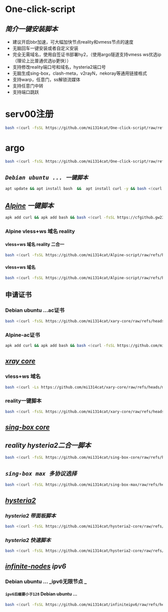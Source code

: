 # One-click-script
## _**简介一键安装脚本**_
- 建议开启bbr加速，可大幅加快节点reality和vmess节点的速度
- 无脑回车一键安装或者自定义安装
- 完全无需域名，使用自签证书部署hy2，（使用argo隧道支持vmess ws优选ip（理论上比普通优选ip更快））
- 支持修改reality端口号和域名，hysteria2端口号
- 无脑生成sing-box，clash-meta，v2rayN，nekoray等通用链接格式
- 支持warp，任意门，ss解锁流媒体
- 支持任意门中转
- 支持端口跳跃
# serv00注册
```bash
bash <(curl -fsSL https://github.com/mi1314cat/One-click-script/raw/refs/heads/main/serv00.sh)
```
# argo
```bash
bash <(curl -fsSL https://github.com/mi1314cat/One-click-script/raw/refs/heads/main/cfargo.sh)
```
## **_`Debian ubuntu ... 一键脚本`_**
```bash
apt update && apt install bash  &&  apt install curl -y && bash <(curl -fsSL https://cfgithub.gw2333.workers.dev/https://github.com/mi1314cat/One-click-script/raw/refs/heads/main/Ubuntu.sh)
```
## **_[Alpine](https://github.com/mi1314cat/Alpine-script)  一键脚本_**
```bash
apk add curl && apk add bash && bash <(curl -fsSL https://cfgithub.gw2333.workers.dev/https://github.com/mi1314cat/Alpine-script/raw/refs/heads/main/alpine.sh)
```
### Alpine vless+ws 域名 reality 
#### vless+ws 域名 reality 二合一
```bash
bash <(curl -fsSL https://github.com/mi1314cat/Alpine-script/raw/refs/heads/main/RWvless.sh)
```
#### vless+ws 域名
```bash
bash <(curl -fsSL https://github.com/mi1314cat/Alpine-script/raw/refs/heads/main/Avless.sh)
```

## **申请证书**
### Debian ubuntu ...ac证书
```bash
bash <(curl -fsSL https://github.com/mi1314cat/xary-core/raw/refs/heads/main/acme.sh)
```
### Alpine-ac证书
 ```bash
apk add curl && apk add bash && bash <(curl -fsSL https://github.com/mi1314cat/Alpine-script/raw/refs/heads/main/acme.sh)
```
## **_[xray core](https://github.com/mi1314cat/xary-core)_**
### vless+ws 域名

```bash
bash <(curl -Ls https://github.com/mi1314cat/xary-core/raw/refs/heads/main/vless.sh)
```
### reality一键脚本

```bash
bash <(curl -fsSL https://github.com/mi1314cat/xary-core/raw/refs/heads/main/reality_xray.sh)
```
## **_[sing-box core](https://github.com/mi1314cat/sing-box-core)_**
## _reality hysteria2二合一脚本_

```bash
bash <(curl -fsSL https://github.com/mi1314cat/sing-box-core/raw/refs/heads/main/install.sh)
```
## _`sing-box max 多协议选择`_
```bash
bash <(curl -fsSL https://github.com/mi1314cat/sing-box-max/raw/refs/heads/main/sing-box.sh)
```

## **_[hysteria2](https://github.com/mi1314cat/hysteria2-core)_**
### _hysteria2 带面板脚本_
```bash
bash <(curl -fsSL https://github.com/mi1314cat/hysteria2-core/raw/refs/heads/main/hy2-panel.sh)
```
### _hysteria2 快速脚本_
```bash
bash <(curl -fsSL https://github.com/mi1314cat/hysteria2-core/raw/refs/heads/main/fast-hy2.sh)
```
## **_[infinite-nodes](https://github.com/mi1314cat/infiniteipv6) ipv6_**
### Debian ubuntu ... _ipv6无限节点 _ 
#### **`ipv6后缀要小于128`** Debian ubuntu ...
```bash
bash <(curl -fsSL https://github.com/mi1314cat/infiniteipv6/raw/refs/heads/main/infinite-nodes.sh)
```
